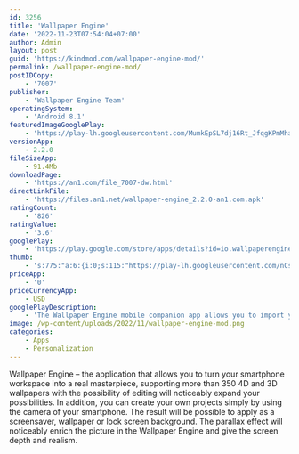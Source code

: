 ```yaml
---
id: 3256
title: 'Wallpaper Engine'
date: '2022-11-23T07:54:04+07:00'
author: Admin
layout: post
guid: 'https://kindmod.com/wallpaper-engine-mod/'
permalink: /wallpaper-engine-mod/
postIDCopy:
    - '7007'
publisher:
    - 'Wallpaper Engine Team'
operatingSystem:
    - 'Android 8.1'
featuredImageGooglePlay:
    - 'https://play-lh.googleusercontent.com/MumkEpSL7dj16Rt_JfqgKPmMhaWlBhQN5HD2sxNpCgKhUEiIkfcktW_pllWM3wfKeQ'
versionApp:
    - 2.2.0
fileSizeApp:
    - 91.4Mb
downloadPage:
    - 'https://an1.com/file_7007-dw.html'
directLinkFile:
    - 'https://files.an1.net/wallpaper-engine_2.2.0-an1.com.apk'
ratingCount:
    - '826'
ratingValue:
    - '3.6'
googlePlay:
    - 'https://play.google.com/store/apps/details?id=io.wallpaperengine.weclient'
thumb:
    - 's:775:"a:6:{i:0;s:115:"https://play-lh.googleusercontent.com/nCsZyAG4cAVlomS1UldougqyR5FmIu4CoRoxQYkvNWBA4b78Ed1vVAbERHzDnp5D24Q=w526-h296";i:1;s:115:"https://play-lh.googleusercontent.com/oGEkX0WSwsnv1uYW70s2bfpbLlXg2_8hmqPRvXw0fXt_J-HMJt-BQaDCBE1xOBpI52E=w526-h296";i:2;s:115:"https://play-lh.googleusercontent.com/eLeOaZvnGlHnSxK-6fFY-EH7E5UbCJM3c1mE9SAaOvCfAhJQReS5ZGya1dZP0jMpzEk=w526-h296";i:3;s:115:"https://play-lh.googleusercontent.com/iOGWDgiwVlNtveglsipO_qfRMMeUPmHHZeeYY90AWFmt2vz1g4_lULPFozFRuviAKkE=w526-h296";i:4;s:116:"https://play-lh.googleusercontent.com/HdO-kmfZhQB0fqHZtUplQTDvPR1PBsuOkXmMjzC0C6r0eVav6tp-yfQar3fha2686BkW=w526-h296";i:5;s:115:"https://play-lh.googleusercontent.com/r1bgQEjJE6fnxsmGkUErCz_TEyejpOzjrElf2kV6jLA_E9M2DTyGdNLytFVxjV3eqOM=w526-h296";}";'
priceApp:
    - '0'
priceCurrencyApp:
    - USD
googlePlayDescription:
    - 'The Wallpaper Engine mobile companion app allows you to import your live wallpaper collection onto your Android device with ease. Connect to Wallpaper Engine on Windows and transfer your existing live wallpaper collection to the mobile app or import local videos and GIFs and use them as live wallpapers with ease!'
image: /wp-content/uploads/2022/11/wallpaper-engine-mod.png
categories:
    - Apps
    - Personalization
---
```


Wallpaper Engine – the application that allows you to turn your smartphone workspace into a real masterpiece, supporting more than 350 4D and 3D wallpapers with the possibility of editing will noticeably expand your possibilities. In addition, you can create your own projects simply by using the camera of your smartphone. The result will be possible to apply as a screensaver, wallpaper or lock screen background. The parallax effect will noticeably enrich the picture in the Wallpaper Engine and give the screen depth and realism.